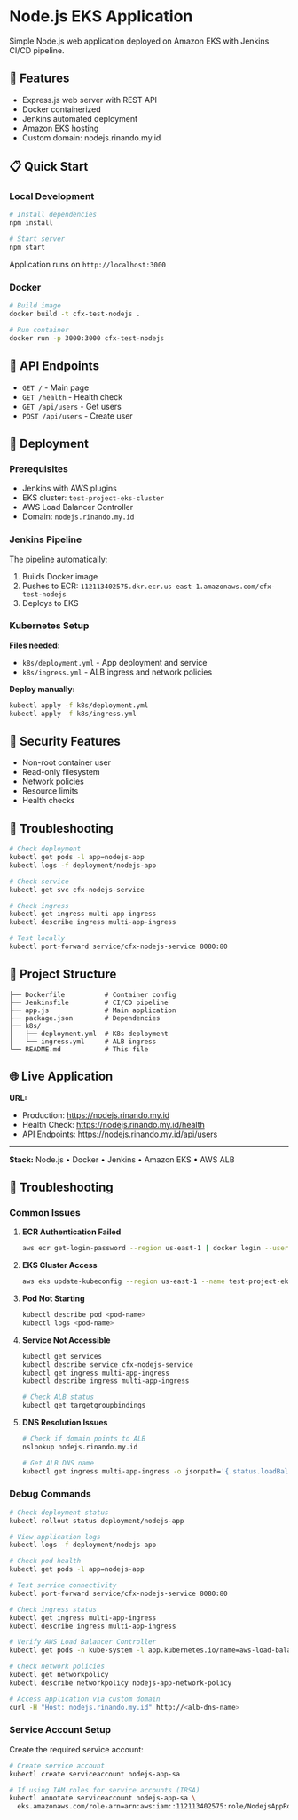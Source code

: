 # Node.js EKS Application

Simple Node.js web application deployed on Amazon EKS with Jenkins CI/CD pipeline.

## 🚀 Features

- Express.js web server with REST API
- Docker containerized
- Jenkins automated deployment
- Amazon EKS hosting
- Custom domain: nodejs.rinando.my.id

## 📋 Quick Start

### Local Development

```bash
# Install dependencies
npm install

# Start server
npm start
```

Application runs on `http://localhost:3000`

### Docker

```bash
# Build image
docker build -t cfx-test-nodejs .

# Run container
docker run -p 3000:3000 cfx-test-nodejs
```

## 🔧 API Endpoints

- `GET /` - Main page
- `GET /health` - Health check
- `GET /api/users` - Get users
- `POST /api/users` - Create user

## 🚀 Deployment

### Prerequisites

- Jenkins with AWS plugins
- EKS cluster: `test-project-eks-cluster`
- AWS Load Balancer Controller
- Domain: `nodejs.rinando.my.id`

### Jenkins Pipeline

The pipeline automatically:
1. Builds Docker image
2. Pushes to ECR: `112113402575.dkr.ecr.us-east-1.amazonaws.com/cfx-test-nodejs`
3. Deploys to EKS

### Kubernetes Setup

**Files needed:**
- `k8s/deployment.yml` - App deployment and service
- `k8s/ingress.yml` - ALB ingress and network policies

**Deploy manually:**
```bash
kubectl apply -f k8s/deployment.yml
kubectl apply -f k8s/ingress.yml
```

## 🔐 Security Features

- Non-root container user
- Read-only filesystem
- Network policies
- Resource limits
- Health checks

## 🐛 Troubleshooting

```bash
# Check deployment
kubectl get pods -l app=nodejs-app
kubectl logs -f deployment/nodejs-app

# Check service
kubectl get svc cfx-nodejs-service

# Check ingress
kubectl get ingress multi-app-ingress
kubectl describe ingress multi-app-ingress

# Test locally
kubectl port-forward service/cfx-nodejs-service 8080:80
```

## 📂 Project Structure

```
├── Dockerfile          # Container config
├── Jenkinsfile         # CI/CD pipeline
├── app.js              # Main application
├── package.json        # Dependencies
├── k8s/
│   ├── deployment.yml  # K8s deployment
│   └── ingress.yml     # ALB ingress
└── README.md           # This file
```

## 🌐 Live Application

**URL:** 
- Production: https://nodejs.rinando.my.id
- Health Check: https://nodejs.rinando.my.id/health
- API Endpoints: https://nodejs.rinando.my.id/api/users
---

**Stack:** Node.js • Docker • Jenkins • Amazon EKS • AWS ALB

## 🚨 Troubleshooting

### Common Issues

1. **ECR Authentication Failed**
   ```bash
   aws ecr get-login-password --region us-east-1 | docker login --username AWS --password-stdin <account-id>.dkr.ecr.us-east-1.amazonaws.com
   ```

2. **EKS Cluster Access**
   ```bash
   aws eks update-kubeconfig --region us-east-1 --name test-project-eks-cluster
   ```

3. **Pod Not Starting**
   ```bash
   kubectl describe pod <pod-name>
   kubectl logs <pod-name>
   ```

4. **Service Not Accessible**
   ```bash
   kubectl get services
   kubectl describe service cfx-nodejs-service
   kubectl get ingress multi-app-ingress
   kubectl describe ingress multi-app-ingress
   
   # Check ALB status
   kubectl get targetgroupbindings
   ```

5. **DNS Resolution Issues**
   ```bash
   # Check if domain points to ALB
   nslookup nodejs.rinando.my.id
   
   # Get ALB DNS name
   kubectl get ingress multi-app-ingress -o jsonpath='{.status.loadBalancer.ingress[0].hostname}'
   ```

### Debug Commands

```bash
# Check deployment status
kubectl rollout status deployment/nodejs-app

# View application logs
kubectl logs -f deployment/nodejs-app

# Check pod health
kubectl get pods -l app=nodejs-app

# Test service connectivity
kubectl port-forward service/cfx-nodejs-service 8080:80

# Check ingress status
kubectl get ingress multi-app-ingress
kubectl describe ingress multi-app-ingress

# Verify AWS Load Balancer Controller
kubectl get pods -n kube-system -l app.kubernetes.io/name=aws-load-balancer-controller

# Check network policies
kubectl get networkpolicy
kubectl describe networkpolicy nodejs-app-network-policy

# Access application via custom domain
curl -H "Host: nodejs.rinando.my.id" http://<alb-dns-name>
```

### Service Account Setup

Create the required service account:

```bash
# Create service account
kubectl create serviceaccount nodejs-app-sa

# If using IAM roles for service accounts (IRSA)
kubectl annotate serviceaccount nodejs-app-sa \
  eks.amazonaws.com/role-arn=arn:aws:iam::112113402575:role/NodejsAppRole
```
